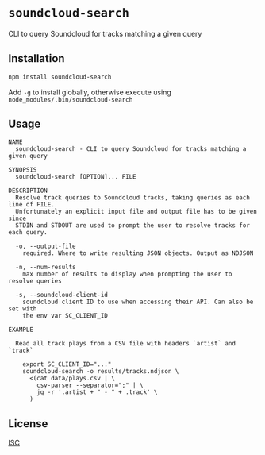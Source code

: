 `soundcloud-search`
===================

CLI to query Soundcloud for tracks matching a given query

Installation
------------

```bash
npm install soundcloud-search
```

Add `-g` to install globally, otherwise execute using `node_modules/.bin/soundcloud-search`

Usage
-----

```
NAME
  soundcloud-search - CLI to query Soundcloud for tracks matching a given query

SYNOPSIS
  soundcloud-search [OPTION]... FILE

DESCRIPTION
  Resolve track queries to Soundcloud tracks, taking queries as each line of FILE.
  Unfortunately an explicit input file and output file has to be given since
  STDIN and STDOUT are used to prompt the user to resolve tracks for each query.

  -o, --output-file
    required. Where to write resulting JSON objects. Output as NDJSON

  -n, --num-results
    max number of results to display when prompting the user to resolve queries

  -s, --soundcloud-client-id
    soundcloud client ID to use when accessing their API. Can also be set with
    the env var SC_CLIENT_ID

EXAMPLE

  Read all track plays from a CSV file with headers `artist` and `track`

    export SC_CLIENT_ID="..."
    soundcloud-search -o results/tracks.ndjson \
      <(cat data/plays.csv | \
        csv-parser --separator=";" | \
        jq -r '.artist + " - " + .track' \
      )
```

License
-------

[ISC](LICENSE)
